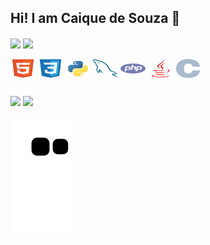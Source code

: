 ## Hi! I am Caique de Souza 👋

<div>
  <img height="180em" align="center" src="https://github-readme-stats.vercel.app/api?username=Caique-Souza1&show_icons=true&theme=dark&include_all_commits=true&count_private=true&repo=github-readme-stats" />
  <img height="180em" align="center" src="https://github-readme-stats.vercel.app/api/top-langs/?username=Caique-Souza1&layout=compact&langs_count=16&theme=dark&repo=github-readme-stats" />
</div>

<div style="display: inline_block"><br>
  <img align="center" alt="Caique-HTML" height="30" width="40" src="https://raw.githubusercontent.com/devicons/devicon/master/icons/html5/html5-original.svg">
  <img align="center" alt="Caique-CSS" height="30" width="40" src="https://raw.githubusercontent.com/devicons/devicon/master/icons/css3/css3-original.svg">
  <img align="center" alt="Caique-Python" height="30" width="40" src="https://raw.githubusercontent.com/devicons/devicon/master/icons/python/python-original.svg">
  <img align="center" alt="Caique-MySQL" height="30" width="40" src="https://raw.githubusercontent.com/devicons/devicon/master/icons/mysql/mysql-original.svg">
  <img align="center" alt="Caique-PHP" height="30" width="40" src="https://raw.githubusercontent.com/devicons/devicon/master/icons/php/php-plain.svg">
  <img align="center" alt="Caique-Java" height="30" width="40" src="https://raw.githubusercontent.com/devicons/devicon/master/icons/java/java-plain.svg">
  <img align="center" alt="Caique-C" height="30" width="40" src="https://raw.githubusercontent.com/devicons/devicon/master/icons/c/c-original.svg">
</div>
  
  ##
 
<div> 
  <a href = "mailto:caiquesouzalg@gmail.com"><img src="https://img.shields.io/badge/-Gmail-%23333?style=for-the-badge&logo=gmail&logoColor=white" target="_blank"></a>
  <a href="https://www.linkedin.com/in/caique-de-souza-oliveira-40b930371" target="_blank"><img src="https://img.shields.io/badge/-LinkedIn-%230077B5?style=for-the-badge&logo=linkedin&logoColor=white" target="_blank"></a> 

  ![Snake animation](https://github.com/Caique-Souza1/Caique-Souza1/blob/output/github-contribution-grid-snake.svg)
</div>
